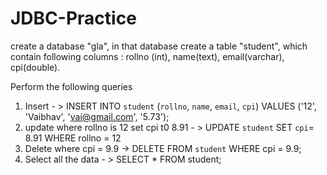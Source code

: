# JDBC-Practice
create a database "gla", in that database create a table "student", which contain following columns :
rollno (int),
name(text),
email(varchar),
cpi(double).
 
 Perform the following queries
 1. Insert  - > INSERT INTO `student` (`rollno`, `name`, `email`, `cpi`) VALUES ('12', 'Vaibhav', 'vai@gmail.com', '5.73');
 2. update where rollno is 12 set cpi t0 8.91 - > UPDATE `student` SET `cpi`= 8.91 WHERE rollno = 12
 3. Delete where cpi = 9.9 -> DELETE FROM `student` WHERE cpi = 9.9;
 4. Select all the data - > SELECT * FROM student;
